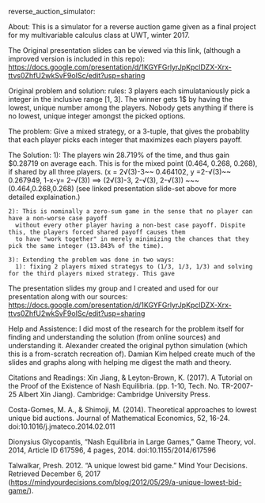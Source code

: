 reverse_auction_simulator:

About:
  This is a simulator for a reverse auction game given as a final project for my multivariable calculus class at UWT, winter 2017.
  
  The Original presentation slides can be viewed via this link, (although a improved version is included in this repo):
    https://docs.google.com/presentation/d/1KGYFGrlyrJpKpclDZX-Xrx-ttvs0ZhfU2wkSvF9oISc/edit?usp=sharing

Original problem and solution:
  rules:
    3 players each simulataniously pick a integer in the inclusive range [1, 3]. 
    The winner gets 1$ by having the lowest, unique number among the players.
    Nobody gets anything if there is no lowest, unique integer amongst the picked options.
    
  The problem:
    Give a mixed strategy, or a 3-tuple, that gives the probablity that each player picks each integer that maximizes each players payoff.
    
  The Solution:
    1): The players win 28.719% of the time, and thus gain $0.28719 on average each.
      This is for the mixed point (0.464, 0.268, 0.268), if shared by all three players.
        (x = 2√(3)-3~~ 0.464102, y =2-√(3)~~ 0.267949, 1-x-y= 2-√(3)) ==> (2√(3)-3, 2-√(3), 2-√(3)) ~~~ (0.464,0.268,0.268)
      (see linked presentation slide-set above for more detailed explaination.)

    2): This is nominally a zero-sum game in the sense that no player can have a non-worse case payoff 
      without every other player having a non-best case payoff. Dispite this, the players forced shared payoff causes them
      to have "work together" in merely minimizing the chances that they pick the same integer (13.843% of the time).
      
    3): Extending the problem was done in two ways:
      1): fixing 2 players mixed strategys to (1/3, 1/3, 1/3) and solving for the third players mixed strategy. This gave 
    
The presentation slides my group and I created and used for our presentation along with our sources:
  https://docs.google.com/presentation/d/1KGYFGrlyrJpKpclDZX-Xrx-ttvs0ZhfU2wkSvF9oISc/edit?usp=sharing

Help and Assistence:
  I did most of the research for the problem itself for finding and understanding the solution (from online sources) and understanding it.
  Alexander created the original python simulation (which this is a from-scratch recreation of).
  Damian Kim helped create much of the slides and graphs along with helping me digest the math and theory.
    
Citations and Readings:
  Xin Jiang, & Leyton-Brown, K. (2017). A Tutorial on the Proof of the Existence of Nash Equilibria. 
    (pp. 1-10, Tech. No. TR-2007-25 Albert Xin Jiang). Cambridge: Cambridge University Press.

  Costa-Gomes, M. A., & Shimoji, M. (2014). Theoretical approaches to lowest unique bid auctions. 
    Journal of Mathematical Economics, 52, 16-24. doi:10.1016/j.jmateco.2014.02.011

  Dionysius Glycopantis, “Nash Equilibria in Large Games,” 
    Game Theory, vol. 2014, Article ID 617596, 4 pages, 2014. doi:10.1155/2014/617596

  Talwalkar, Presh. 2012. “A unique lowest bid game.” 
    Mind Your Decisions. Retrieved December 6, 2017 (https://mindyourdecisions.com/blog/2012/05/29/a-unique-lowest-bid-game/).



